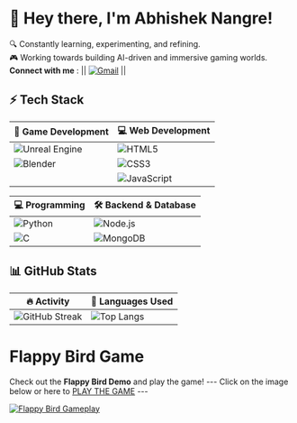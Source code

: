 # 👋 Hey there, I'm Abhishek Nangre!  

🔍 Constantly learning, experimenting, and refining.  
🎮 Working towards building AI-driven and immersive gaming worlds.  
  **Connect with me** :
|| [![Gmail](https://img.shields.io/badge/Gmail-D14836?style=for-the-badge&logo=gmail&logoColor=white)](mailto:tunqwb@gmail.com)  ||

## ⚡ Tech Stack  

| 🚀 **Game Development** | 💻 **Web Development** |
|---|---|
| ![Unreal Engine](https://img.shields.io/badge/Unreal%20Engine-000?style=flat&logo=unreal-engine&logoColor=white) | ![HTML5](https://img.shields.io/badge/HTML5-E34F26?style=flat&logo=html5&logoColor=white) |
| ![Blender](https://img.shields.io/badge/Blender-F5792A?style=flat&logo=blender&logoColor=white) | ![CSS3](https://img.shields.io/badge/CSS3-1572B6?style=flat&logo=css3&logoColor=white) |
|  | ![JavaScript](https://img.shields.io/badge/JavaScript-F7DF1E?style=flat&logo=javascript&logoColor=black) |

| 💻 **Programming** | 🛠 **Backend & Database** |
|---|---|
| ![Python](https://img.shields.io/badge/Python-3776AB?style=flat&logo=python&logoColor=white) | ![Node.js](https://img.shields.io/badge/Node.js-339933?style=flat&logo=node.js&logoColor=white) |
| ![C](https://img.shields.io/badge/C-A8B9CC?style=flat&logo=c&logoColor=black) | ![MongoDB](https://img.shields.io/badge/MongoDB-47A248?style=flat&logo=mongodb&logoColor=white) |


## 📊 GitHub Stats  
| 🔥 **Activity** | 📌 **Languages Used** |
|---|---|
| ![GitHub Streak](https://github-readme-streak-stats.herokuapp.com/?user=karmaren&theme=dark&hide_border=true) | ![Top Langs](https://github-readme-stats.vercel.app/api/top-langs/?username=karmaren&layout=compact&theme=dark&hide_border=true) |


# Flappy Bird Game
Check out the **Flappy Bird Demo** and play the game!
 --- Click on the image below or here to [PLAY THE GAME](https://karmaren.github.io/flappy-birdy/) ---
 
[![Flappy Bird Gameplay](https://i.imgur.com/HzEITqk.gif)](https://karmaren.github.io/flappy-birdy/)  
